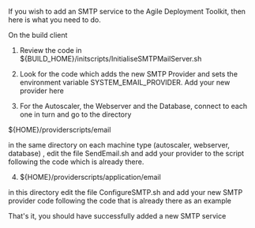 If you wish to add an SMTP service to the Agile Deployment Toolkit, then here is what you need to do.

On the build client

1. Review the code in ${BUILD_HOME}/initscripts/InitialiseSMTPMailServer.sh

2. Look for the code which adds the new SMTP Provider and sets the environment variable SYSTEM_EMAIL_PROVIDER. Add your new provider here

3. For the Autoscaler, the Webserver and the Database, connect to each one in turn and  go to the directory

${HOME}/providerscripts/email

in the same directory on each machine type (autoscaler, webserver, database) , edit the file SendEmail.sh and add your provider to the script following the code which is already there.

4) ${HOME}/providerscripts/application/email

in this directory edit the file ConfigureSMTP.sh and add your new SMTP provider code following the code that is already there as an example

That's it, you should have successfully added a new SMTP service





